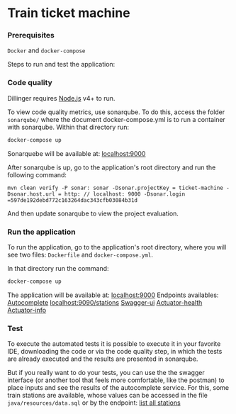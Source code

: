 # Train ticket machine

### Prerequisites

`Docker` and `docker-compose`

Steps to run and test the application:

### Code quality


Dillinger requires [Node.js](https://nodejs.org/) v4+ to run.

To view code quality metrics, use sonarqube. To do this, access the folder `sonarqube/` where the document docker-compose.yml is to run a container with sonarqube. Within that directory run:

```sh
docker-compose up
```
Sonarquebe will be available at: [localhost:9000](http://localhost:9000/)

After sonarqube is up, go to the application's root directory and run the following command:

```
mvn clean verify -P sonar: sonar -Dsonar.projectKey = ticket-machine -Dsonar.host.url = http: // localhost: 9000 -Dsonar.login =597de192debd772c163264dac343cfb03084b31d
```

And then update sonarqube to view the project evaluation.

### Run the application

To run the application, go to the application's root directory, where you will see two files: `Dockerfile` and `docker-compose.yml`.

In that directory run the command:

```sh
docker-compose up
```
The application will be available at: [localhost:9000](http://localhost:9000/)
Endpoints availables: 
[Autocomplete](http://localhost:9090/autocomplete/{word})
[localhost:9090/stations](http://localhost:9090/stations)
[Swagger-ui](http://localhost:9090/swagger-ui.html)
[Actuator-health](http://localhost:9090/actuator/health)
[Actuator-info](http://localhost:9090/actuator/info)

### Test

To execute the automated tests it is possible to execute it in your favorite IDE, downloading the code or via the code quality step, in which the tests are already executed and the results are presented in sonarqube.

But if you really want to do your tests, you can use the the swagger interface (or another tool that feels more comfortable, like the postman) to place inputs and see the results of the autocomplete service.
For this, some train stations are available, whose values can be accessed in the file `java/resources/data.sql` or by the endpoint: [list all stations](http://localhost:9090/stations)
